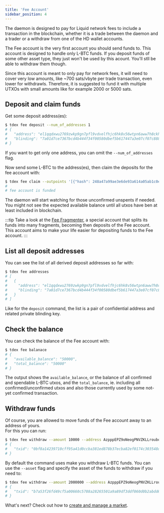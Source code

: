 ```yaml
---
title: 'Fee Account'
sidebar_position: 4
---
```


The daemon is designed to pay for Liquid network fees to include a transaction in the blockchain, whether it is a trade between the daemon and a trader or a withdraw from one of the HD wallet accounts.

The Fee account is the very first account you should send funds to. This account is designed to handle only L-BTC funds. If you deposit funds of some other asset type, they just won't be used by this acount. You'll stll be able to withdraw them though.

Since this account is meant to only pay for network fees, it will need to cover very low amounts, like ~700 sats/vbyte per trade transaction, even lower for withdrawls. Therefore, it is suggested to fund it with multiple UTXOs with small amounts like for example 2000 or 5000 sats.

## Deposit and claim funds

Get some deposit address(es):

```bash
$ tdex fee deposit --num_of_addresses 1
# {
#  	"address": "el1qqdxwu2769zwkp9gn7pfl9vdvelfhjc6hk8v56wtpn6aww7h8ckhme7tj6hggvw3ycyn9epqlwzzml5yhdn9sv0dlxu676nr5k",
# 	"blinding": "7a01d7ce7367bcd4b444f34f00580dbef5b617447a3e07cf07c8883c34a1e0d8"
# }
```

If you want to get only one address, you can omit the `--num_of_addresses` flag.

Now send some L-BTC to the address(es), then claim the deposits for the fee account with:

```bash
$ tdex fee claim --outpoints '[{"hash": 248a47a99ae3e6de93a614a05ab1c0e064aa9ea2fb292bfa1b33c48b067cac10, "index": 1}]'
#
# fee account is funded
```

The daemon will start watching for those unconfirmed unspents if needed. You might not see the expected available balance until all utxos have ben at least included in blockchain.

:::tip
Take a look at the [Fee Fragmenter](fee_fragmenter_account.md), a special account that splits its funds into many fragments, becoming then deposits of the Fee account. This account aims to make your life easier for depositing funds to the Fee account.
:::

## List all deposit addresses

You can see the list of all derived deposit addresses so far with:

```bash
$ tdex fee addresses
# [
#   {
#  	  "address": "el1qqdxwu2769zwkp9gn7pfl9vdvelfhjc6hk8v56wtpn6aww7h8ckhme7tj6hggvw3ycyn9epqlwzzml5yhdn9sv0dlxu676nr5k",
# 	  "blinding": "7a01d7ce7367bcd4b444f34f00580dbef5b617447a3e07cf07c8883c34a1e0d8"
#   }
# ]
```

Like for the `deposit` command, the list is a pair of confidential address and related private blinding key.

## Check the balance

You can check the balance of the Fee account with:

```bash
$ tdex fee balanace
# {
# 	"available_balance": "50000",
# 	"total_balance": "50000"
# }
```

The output shows the `available_balance`, or the balance of all confirmed and spendable L-BTC utxos, and the `total_balance`, ie. including all confirmed/unconfirmed utxos and also those currently used by some not-yet confirmed transaction.

## Withdraw funds

Of course, you are allowed to move funds of the Fee account away to an address of yours.  
For this you can run:

```bash
$ tdex fee withdraw --amount 10000 --address AzpppEPZ9oNeogPNVZKLLroubqTbfhsvun9AaucVBNwwNXc2CCLg2LQvGcKPA8KVwK1qU7xKt38KKLEt
# {
# 	"txid": "0bf8a14239710cff95a41d0ccba381ed878b37ecba82ef0174c303548d023150"
# }
```

By default the command uses make you withdraw L-BTC funds. You can use the `--asset` flag and specify the asset of the funds to withdraw if you need to:

```bash
$ tdex fee withdraw --amount 2000000 --address AzpppEPZ9oNeogPNVZKLLroubqTbfhsvun9AaucVBNwwNXc2CCLg2LQvGcKPA8KVwK1qU7xKt38KKLEt --asset dfb6da971d312ecb6715fbeecfd1f71dcd7a2df2e341303269f5f14e784fa670
# {
# 	"txid": "b7a53f26fd49cf5a00660c5788a28265501a9a89df3ddf060d0b2abdd66e9e40"
# }
```

What's next? Check out how to [create and manage a market](market/deposit_funds.md).
